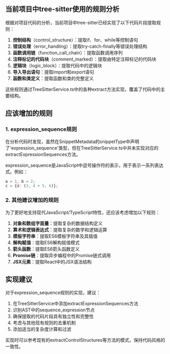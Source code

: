 ## 当前项目中tree-sitter使用的规则分析

根据对项目代码的分析，当前项目中tree-sitter已经实现了以下代码片段提取规则：

1. **控制结构**（control_structure）：提取if、for、while等控制语句
2. **错误处理**（error_handling）：提取try-catch-finally等错误处理结构
3. **函数调用链**（function_call_chain）：提取函数调用序列
4. **注释标记的代码块**（comment_marked）：提取由特定注释标记的代码块
5. **逻辑块**（logic_block）：提取代码中的逻辑块
6. **导入导出语句**：提取import和export语句
7. **函数和类定义**：提取函数和类的完整定义

这些规则通过TreeSitterService.ts中的各种extract方法实现，覆盖了代码中的主要结构。

## 应该增加的规则

### 1. expression_sequence规则
在分析代码时发现，虽然在SnippetMetadata的snippetType中声明了'expression_sequence'类型，但在TreeSitterService.ts中并未实现对应的extractExpressionSequences方法。

expression_sequence是JavaScript中逗号操作符的表示，用于表示一系列表达式。例如：
```javascript
a = 1, b = 2;
c = {d: (3, 4 + 5, 6)};
```

### 2. 其他建议增加的规则
为了更好地支持现代JavaScript/TypeScript特性，还应该考虑增加以下规则：

1. **对象和数组字面量**：提取复杂的数据结构定义
2. **算术和逻辑表达式**：提取复杂的数学和逻辑运算
3. **模板字符串**：提取ES6模板字符串及其插值
4. **解构赋值**：提取ES6解构赋值模式
5. **箭头函数**：提取ES6箭头函数定义
6. **Promise链**：提取异步编程中的Promise链式调用
7. **JSX元素**：提取React中的JSX语法结构

## 实现建议

对于expression_sequence规则的实现，建议：
1. 在TreeSitterService中添加extractExpressionSequences方法
2. 识别AST中的sequence_expression节点
3. 确保提取的代码片段具有独立性和完整性
4. 考虑与其他现有规则的去重机制
5. 添加适当的复杂度计算和过滤

实现时可以参考现有的extractControlStructures等方法的模式，保持代码风格的一致性。
